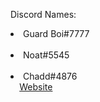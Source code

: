 <p>Discord Names:</p>
<li>Guard Boi#7777</li> ⠀
<li>Noat#5545</li>⠀
<li>Chadd#4876</li>⠀
<a href="https://cow.futbol">Website</a>

